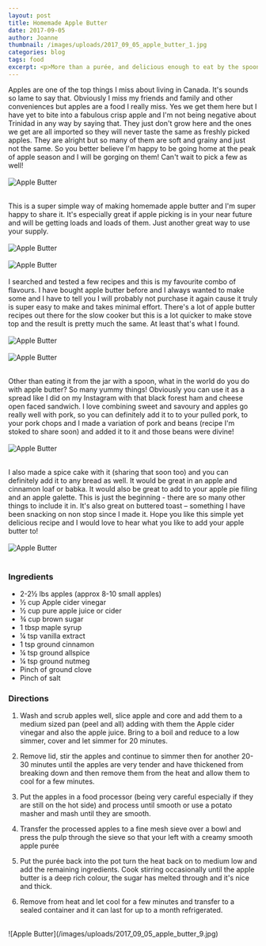 ```yaml
---
layout: post
title: Homemade Apple Butter
date: 2017-09-05
author: Joanne
thumbnail: /images/uploads/2017_09_05_apple_butter_1.jpg
categories: blog
tags: food
excerpt: <p>More than a purée, and delicious enough to eat by the spoonful </p>
---
```


Apples are one of the top things I miss about living in Canada. It's sounds so lame to say that. Obviously I miss my friends and family and other conveniences but apples are a food I really miss. Yes we get them here but I have yet to bite into a fabulous crisp apple and I'm not being negative about Trinidad in any way by saying that. They just don't grow here and the ones we get are all imported so they will never taste the same as freshly picked apples. They are alright but so many of them are soft and grainy and just not the same. So you better believe I'm happy to be going home at the peak of apple season and I will be gorging on them!  Can't wait to pick a few as well!
<br>
<br>
![Apple Butter](/images/uploads/2017_09_05_apple_butter_2.jpg)
<br>
<br>

This is a super simple way of making homemade apple butter and I'm super happy to share it. It's especially great if apple picking is in your near future and will be getting loads and loads of them. Just another great way to use your supply.
<br>
<br>
![Apple Butter](/images/uploads/2017_09_05_apple_butter_3.jpg)
<br>
<br>
![Apple Butter](/images/uploads/2017_09_05_apple_butter_4.jpg)
<br>
<br>
I searched and tested a few recipes  and this is my favourite combo of flavours.  I have bought apple butter before and I always wanted to make some and I have to tell you I will probably not purchase it again cause it truly is super easy to make and takes minimal effort.  There's a lot of apple butter recipes out there for the slow cooker but this is a lot quicker to make stove top and the result is pretty much the same. At least that's what I found.
<br>
<br>
![Apple Butter](/images/uploads/2017_09_05_apple_butter_5.jpg)
<br>
<br>
![Apple Butter](/images/uploads/2017_09_05_apple_butter_6.jpg)
<br>
<br>

Other than eating it from the jar with a spoon, what in the world do you do with apple butter? So many yummy things! Obviously you can use it as a spread like I did on my Instagram with that black forest ham and cheese open faced sandwich. I love combining sweet and savoury and apples go really well with pork, so you can definitely add it to to your pulled pork, to your pork chops and I made a variation of pork and beans (recipe I'm stoked to share soon) and added it to it and those beans were divine!
<br>
<br>
![Apple Butter](/images/uploads/2017_09_05_apple_butter_7.jpg)
<br>
<br>

I also made a spice cake with it (sharing that soon too) and you can definitely add it to any bread as well. It would be great in an apple and cinnamon loaf or babka. It would also be great to add to your apple pie filing and an apple galette. This is just the beginning - there are so many other things to include it in. It's also great on buttered toast &ndash; something I have been snacking on non stop since I made it.  Hope you like this simple yet delicious recipe and I would love to hear what you like to add your apple butter to!
<br>
<br>
![Apple Butter](/images/uploads/2017_09_05_apple_butter_8.jpg)
<br>
<br>

### Ingredients

* 2-2&frac12; lbs apples (approx 8-10 small apples)
* &frac12; cup Apple cider vinegar
* &frac12; cup pure apple juice or cider
* &frac34; cup brown sugar
* 1 tbsp maple syrup
* &frac14; tsp vanilla extract
* 1 tsp ground cinnamon
* &frac14; tsp ground allspice
* &frac14; tsp ground nutmeg
* Pinch of ground clove
* Pinch of salt

### Directions

1. Wash and scrub apples well, slice apple and core and add them to a medium sized pan (peel and all) adding with them the Apple cider vinegar and also the apple juice. Bring to a boil and reduce to a low simmer, cover and let simmer for 20 minutes.

1. Remove lid, stir the apples and continue to simmer then for another 20-30 minutes until the apples are very tender and have thickened from breaking down and then remove them from the heat and allow them to cool for a few minutes.

1. Put the apples in a food processor (being very careful especially if they are still on the hot side) and process until smooth or use a potato masher and mash until they are smooth.  

1. Transfer the processed apples to a fine mesh sieve over a bowl and press the pulp through the sieve so that your left with a creamy smooth apple purée

1. Put the purée back into the pot turn the heat back on to medium low and add the remaining ingredients. Cook stirring occasionally until the apple butter is a deep rich colour, the sugar has melted through and it's nice and thick.

1. Remove from heat and let cool for a few minutes and transfer to a  sealed container and it can last for up to a month refrigerated.

<br>
![Apple Butter](/images/uploads/2017_09_05_apple_butter_9.jpg)
